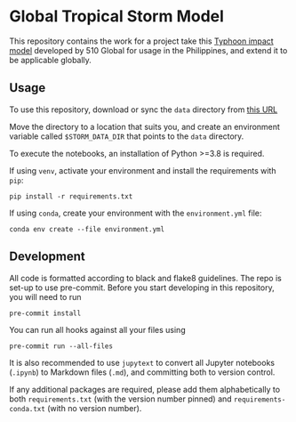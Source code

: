 # Global Tropical Storm Model

This repository contains the work for a project take this
[Typhoon impact model](https://github.com/rodekruis/Typhoon-Impact-based-forecasting-model)
developed by 510 Global for usage in the Philippines,
and extend it to be applicable globally.

## Usage

To use this repository, download or sync the `data` directory from
[this URL](https://drive.google.com/drive/folders/15e5BPkhECGeKTObdJIuixICMqhPhVyPK?usp=sharing)

Move the directory to a location that suits you,
and create an environment variable called `$STORM_DATA_DIR` that points
to the `data` directory.

To execute the notebooks, an installation of Python >=3.8 is required.

If using `venv`, activate your environment and
install the requirements with `pip`:

```shell
pip install -r requirements.txt
```

If using `conda`, create your environment with the `environment.yml` file:

```shell
conda env create --file environment.yml
```

## Development

All code is formatted according to black and flake8 guidelines.
The repo is set-up to use pre-commit.
Before you start developing in this repository, you will need to run

```shell
pre-commit install
```

You can run all hooks against all your files using

```shell
pre-commit run --all-files
```

It is also recommended to use `jupytext`
to convert all Jupyter notebooks (`.ipynb`) to Markdown files (`.md`),
and committing both to version control.

If any additional packages are required, please add them alphabetically
to both `requirements.txt`
(with the version number pinned) and `requirements-conda.txt` (with no version number).
